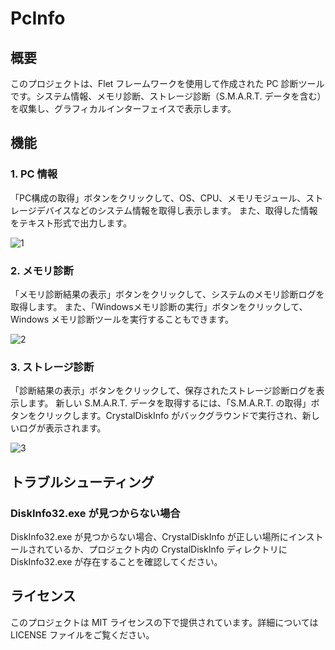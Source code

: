 # PcInfo
## 概要
このプロジェクトは、Flet フレームワークを使用して作成された PC 診断ツールです。システム情報、メモリ診断、ストレージ診断（S.M.A.R.T. データを含む）を収集し、グラフィカルインターフェイスで表示します。

## 機能
### 1. PC 情報
「PC構成の取得」ボタンをクリックして、OS、CPU、メモリモジュール、ストレージデバイスなどのシステム情報を取得し表示します。
また、取得した情報をテキスト形式で出力します。

![1](https://github.com/user-attachments/assets/b31cd594-b03a-4eed-b09c-1fdfd73c7d19)

### 2. メモリ診断
「メモリ診断結果の表示」ボタンをクリックして、システムのメモリ診断ログを取得します。
また、「Windowsメモリ診断の実行」ボタンをクリックして、Windows メモリ診断ツールを実行することもできます。

![2](https://github.com/user-attachments/assets/a3d65f02-efd5-4884-b2d1-3102dafef196)

### 3. ストレージ診断
「診断結果の表示」ボタンをクリックして、保存されたストレージ診断ログを表示します。
新しい S.M.A.R.T. データを取得するには、「S.M.A.R.T. の取得」ボタンをクリックします。CrystalDiskInfo がバックグラウンドで実行され、新しいログが表示されます。

![3](https://github.com/user-attachments/assets/3ec21212-1875-4850-ac90-d8a9eae53a65)

## トラブルシューティング
### DiskInfo32.exe が見つからない場合
DiskInfo32.exe が見つからない場合、CrystalDiskInfo が正しい場所にインストールされているか、プロジェクト内の CrystalDiskInfo ディレクトリに DiskInfo32.exe が存在することを確認してください。
## ライセンス
このプロジェクトは MIT ライセンスの下で提供されています。詳細については LICENSE ファイルをご覧ください。

    
